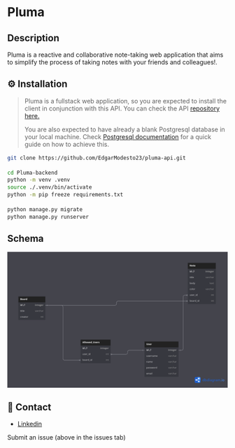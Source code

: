 # Pluma

## Description
Pluma is a reactive and collaborative note-taking web application that aims to simplify the process of taking notes with your friends and colleagues!.

## ⚙ Installation
> Pluma is a fullstack web application, so you are expected to install the client in conjunction with this API. You can check the API [repository here.](https://github.com/EdgarModesto23/pluma-client)
>
> You are also expected to have already a blank Postgresql database in your local machine. Check [Postgresql documentation](https://www.postgresql.org/docs/16/tutorial-createdb.html) for a quick guide on how to achieve this.

```bash
git clone https://github.com/EdgarModesto23/pluma-api.git

cd Pluma-backend
python -m venv .venv
source ./.venv/bin/activate
python -m pip freeze requirements.txt

python manage.py migrate
python manage.py runserver
```

## Schema

![Image](https://github.com/EdgarModesto23/pluma-api/blob/main/schema.png)

## 💬 Contact
+ [Linkedin](www.linkedin.com/in/edgarmodesto23)

Submit an issue (above in the issues tab)


